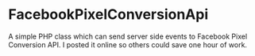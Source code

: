 # FacebookPixelConversionApi
A simple PHP class which can send server side events to Facebook Pixel Conversion API. I posted it online so others could save one hour of work. 
